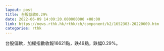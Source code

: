 ```yaml
---
layout: post
title: 台股低收0.29%
date: 2022-06-09 14:09:20.000000000 +08:00
link: https://news.rthk.hk/rthk/ch/component/k2/1652303-20220609.htm
categories: rthk
---
```


台股偏軟，加權指數收報16621點，跌49點，跌幅0.29%。
